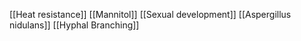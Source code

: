 [[Heat resistance]]
[[Mannitol]]
[[Sexual development]]
[[Aspergillus nidulans]]
[[Hyphal Branching]]
